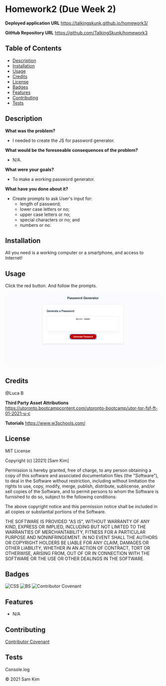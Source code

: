# Homework2 (Due Week 2)

**Deployed application URL**
https://talkingskunk.github.io/homework3/

**GitHub Repository URL**
https://github.com/TalkingSkunk/homework3


## Table of Contents

* [Description](#description)
* [Installation](#installation)
* [Usage](#usage)
* [Credits](#credits)
* [License](#license)
* [Badges](#badges)
* [Features](#features)
* [Contributing](#contributing)
* [Tests](#tests)




## Description 

**What was the problem?**
- I needed to create the JS for password generator.

**What would be the foreseeable consequences of the problem?**
- N/A.

**What were your goals?**
- To make a working password generator.


**What have you done about it?**
- Create prompts to ask User's input for:
    - length of password;
    - lower case letters or no;
    - upper case letters or no;
    - special characters or no; and
    - numbers or no.


## Installation

All you need is a working computer or a smartphone, and access to Internet!


## Usage 

Click the red button. And follow the prompts.

![Screenshot of working website](./pwGenerator.png)


## Credits

@Luca B

**Third Party Asset Attributions**
https://utoronto.bootcampcontent.com/utoronto-bootcamp/utor-tor-fsf-ft-01-2021-u-c

**Tutorials**
https://www.w3schools.com/


## License

MIT License

Copyright (c) [2021] [Sam Kim]

Permission is hereby granted, free of charge, to any person obtaining a copy
of this software and associated documentation files (the "Software"), to deal
in the Software without restriction, including without limitation the rights
to use, copy, modify, merge, publish, distribute, sublicense, and/or sell
copies of the Software, and to permit persons to whom the Software is
furnished to do so, subject to the following conditions:

The above copyright notice and this permission notice shall be included in all
copies or substantial portions of the Software.

THE SOFTWARE IS PROVIDED "AS IS", WITHOUT WARRANTY OF ANY KIND, EXPRESS OR
IMPLIED, INCLUDING BUT NOT LIMITED TO THE WARRANTIES OF MERCHANTABILITY,
FITNESS FOR A PARTICULAR PURPOSE AND NONINFRINGEMENT. IN NO EVENT SHALL THE
AUTHORS OR COPYRIGHT HOLDERS BE LIABLE FOR ANY CLAIM, DAMAGES OR OTHER
LIABILITY, WHETHER IN AN ACTION OF CONTRACT, TORT OR OTHERWISE, ARISING FROM,
OUT OF OR IN CONNECTION WITH THE SOFTWARE OR THE USE OR OTHER DEALINGS IN THE
SOFTWARE.


## Badges

![CSS](https://img.shields.io/badge/HTML%2FCSS-100%25-blue)
![BS](https://img.shields.io/badge/JavaScript-Strife-purple)
![Contributor Covenant](https://img.shields.io/badge/Contributor%20Covenant-v2.0%20adopted-ff69b4.svg)


## Features

- N/A


## Contributing

[Contributor Covenant](https://www.contributor-covenant.org/version/2/0/code_of_conduct/code_of_conduct.md)


## Tests

Console.log

&copy; 2021 Sam Kim